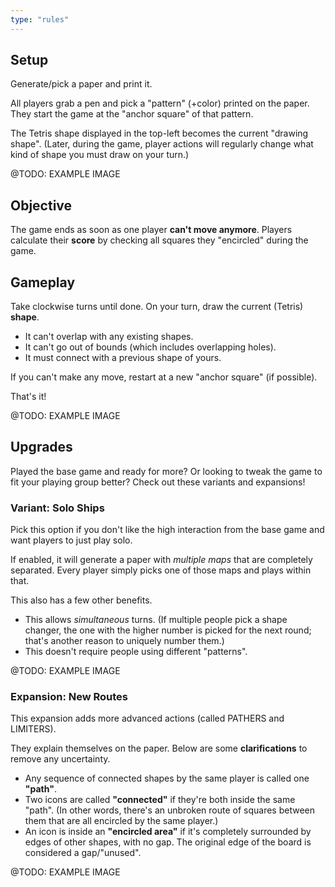 ```yaml
---
type: "rules"
---
```


## Setup

Generate/pick a paper and print it.

All players grab a pen and pick a "pattern" (+color) printed on the paper. They start the game at the "anchor square" of that pattern.

The Tetris shape displayed in the top-left becomes the current "drawing shape". (Later, during the game, player actions will regularly change what kind of shape you must draw on your turn.)

@TODO: EXAMPLE IMAGE

## Objective

The game ends as soon as one player **can't move anymore**. Players calculate their **score** by checking all squares they "encircled" during the game.

## Gameplay

Take clockwise turns until done. On your turn, draw the current (Tetris) **shape**.

* It can't overlap with any existing shapes.
* It can't go out of bounds (which includes overlapping holes).
* It must connect with a previous shape of yours.

If you can't make any move, restart at a new "anchor square" (if possible).

That's it!

@TODO: EXAMPLE IMAGE

## Upgrades

Played the base game and ready for more? Or looking to tweak the game to fit your playing group better? Check out these variants and expansions!

### Variant: Solo Ships

Pick this option if you don't like the high interaction from the base game and want players to just play solo.

If enabled, it will generate a paper with _multiple maps_ that are completely separated. Every player simply picks one of those maps and plays within that. 

This also has a few other benefits.

* This allows _simultaneous_ turns. (If multiple people pick a shape changer, the one with the higher number is picked for the next round; that's another reason to uniquely number them.)
* This doesn't require people using different "patterns".

@TODO: EXAMPLE IMAGE

### Expansion: New Routes

This expansion adds more advanced actions (called PATHERS and LIMITERS). 

They explain themselves on the paper. Below are some **clarifications** to remove any uncertainty.

* Any sequence of connected shapes by the same player is called one **"path"**.
* Two icons are called **"connected"** if they're both inside the same "path". (In other words, there's an unbroken route of squares between them that are all encircled by the same player.)
* An icon is inside an **"encircled area"** if it's completely surrounded by edges of other shapes, with no gap. The original edge of the board is considered a gap/"unused".

@TODO: EXAMPLE IMAGE
